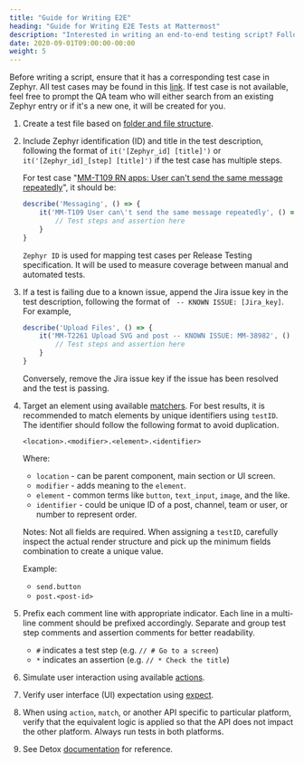 ```yaml
---
title: "Guide for Writing E2E"
heading: "Guide for Writing E2E Tests at Mattermost"
description: "Interested in writing an end-to-end testing script? Follow this guide to learn what needs to be done."
date: 2020-09-01T09:00:00-00:00
weight: 5
---
```


Before writing a script, ensure that it has a corresponding test case in Zephyr. All test cases may be found in this [link](https://mattermost.atlassian.net/projects/MM?selectedItem=com.atlassian.plugins.atlassian-connect-plugin%3Acom.kanoah.test-manager__main-project-page#!/design?projectId=10302). If test case is not available, feel free to prompt the QA team who will either search from an existing Zephyr entry or if it's a new one, it will be created for you.

1. Create a test file based on [folder and file structure](/contribute/mobile/e2e/file-structure/).
2. Include Zephyr identification (ID) and title in the test description, following the format of `it('[Zephyr_id] [title]')` or `it('[Zephyr_id]_[step] [title]')` if the test case has multiple steps.

   For test case "[MM-T109 RN apps: User can't send the same message repeatedly](https://mattermost.atlassian.net/projects/MM?selectedItem=com.atlassian.plugins.atlassian-connect-plugin%3Acom.kanoah.test-manager__main-project-page#!/testCase/MM-T109)", it should be:
    ```javascript
    describe('Messaging', () => {
        it('MM-T109 User can\'t send the same message repeatedly', () => {
            // Test steps and assertion here
        }
    }
    ```
    `Zephyr ID` is used for mapping test cases per Release Testing specification. It will be used to measure coverage between manual and automated tests.

3. If a test is failing due to a known issue, append the Jira issue key in the test description, following the format of ` -- KNOWN ISSUE: [Jira_key]`. For example,
    ```javascript
    describe('Upload Files', () => {
        it('MM-T2261 Upload SVG and post -- KNOWN ISSUE: MM-38982', () => {
            // Test steps and assertion here
        }
    }
    ```
    Conversely, remove the Jira issue key if the issue has been resolved and the test is passing.
4. Target an element using available [matchers](https://github.com/wix/Detox/blob/master/docs/APIRef.Matchers.md#matchers). For best results, it is recommended to match elements by unique identifiers using `testID`. The identifier should follow the following format to avoid duplication.
    ```
    <location>.<modifier>.<element>.<identifier>
    ```

    Where:
    - `location` - can be parent component,  main section or UI screen.
    - `modifier` - adds meaning to the `element`.
    - `element` - common terms like `button`, `text_input`, `image`, and the like.
    - `identifier` - could be unique ID of a post, channel, team or user, or number to represent order.

    Notes: Not all fields are required. When assigning a `testID`, carefully inspect the actual render structure and pick up the minimum fields combination to create a unique value.

    Example:
    - `send.button`
    - `post.<post-id>`
5. Prefix each comment line with appropriate indicator. Each line in a multi-line comment should be prefixed accordingly. Separate and group test step comments and assertion comments for better readability.
    - `#` indicates a test step (e.g. `// # Go to a screen`)
    - `*` indicates an assertion (e.g. `// * Check the title`)
6. Simulate user interaction using available [actions](https://github.com/wix/Detox/blob/master/docs/APIRef.ActionsOnElement.md).
7. Verify user interface (UI) expectation using [expect](https://github.com/wix/Detox/blob/master/docs/APIRef.Expect.md).
8. When using `action`, `match`, or another API specific to particular platform, verify that the equivalent logic is applied so that the API does not impact the other platform. Always run tests in both platforms.
9. See Detox [documentation](https://github.com/wix/Detox/tree/master/docs) for reference.
